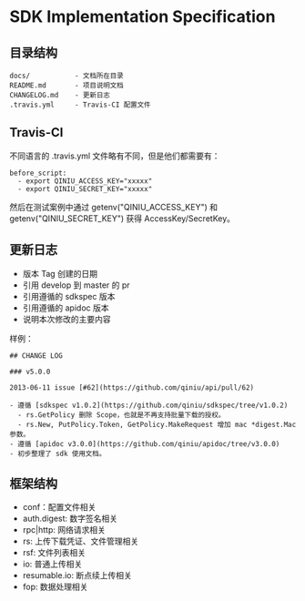 # SDK Implementation Specification


## 目录结构


```
docs/			- 文档所在目录
README.md		- 项目说明文档
CHANGELOG.md	- 更新日志
.travis.yml		- Travis-CI 配置文件
```

## Travis-CI

不同语言的 .travis.yml 文件略有不同，但是他们都需要有：

```
before_script:
  - export QINIU_ACCESS_KEY="xxxxx"
  - export QINIU_SECRET_KEY="xxxxx"
```

然后在测试案例中通过 getenv("QINIU_ACCESS_KEY") 和 getenv("QINIU_SECRET_KEY") 获得 AccessKey/SecretKey。


## 更新日志

- 版本 Tag 创建的日期
- 引用 develop 到 master 的 pr
- 引用遵循的 sdkspec 版本
- 引用遵循的 apidoc 版本
- 说明本次修改的主要内容

样例：

```
## CHANGE LOG

### v5.0.0

2013-06-11 issue [#62](https://github.com/qiniu/api/pull/62)

- 遵循 [sdkspec v1.0.2](https://github.com/qiniu/sdkspec/tree/v1.0.2)
  - rs.GetPolicy 删除 Scope，也就是不再支持批量下载的授权。
  - rs.New, PutPolicy.Token, GetPolicy.MakeRequest 增加 mac *digest.Mac 参数。
- 遵循 [apidoc v3.0.0](https://github.com/qiniu/apidoc/tree/v3.0.0)
- 初步整理了 sdk 使用文档。
```


## 框架结构

- conf：配置文件相关
- auth.digest: 数字签名相关
- rpc|http: 网络请求相关
- rs: 上传下载凭证、文件管理相关
- rsf: 文件列表相关
- io: 普通上传相关
- resumable.io: 断点续上传相关
- fop: 数据处理相关


